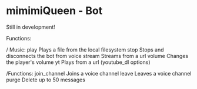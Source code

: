 # mimimiQueen - Bot

Still in development! 

Functions:

/ Music:
  play         Plays a file from the local filesystem
  stop         Stops and disconnects the bot from voice
  stream       Streams from a url 
  volume       Changes the player's volume
  yt           Plays from a url (youtube_dl options)


/Functions:
  join_channel Joins a voice channel
  leave        Leaves a voice channel
  purge        Delete up to 50 messages

